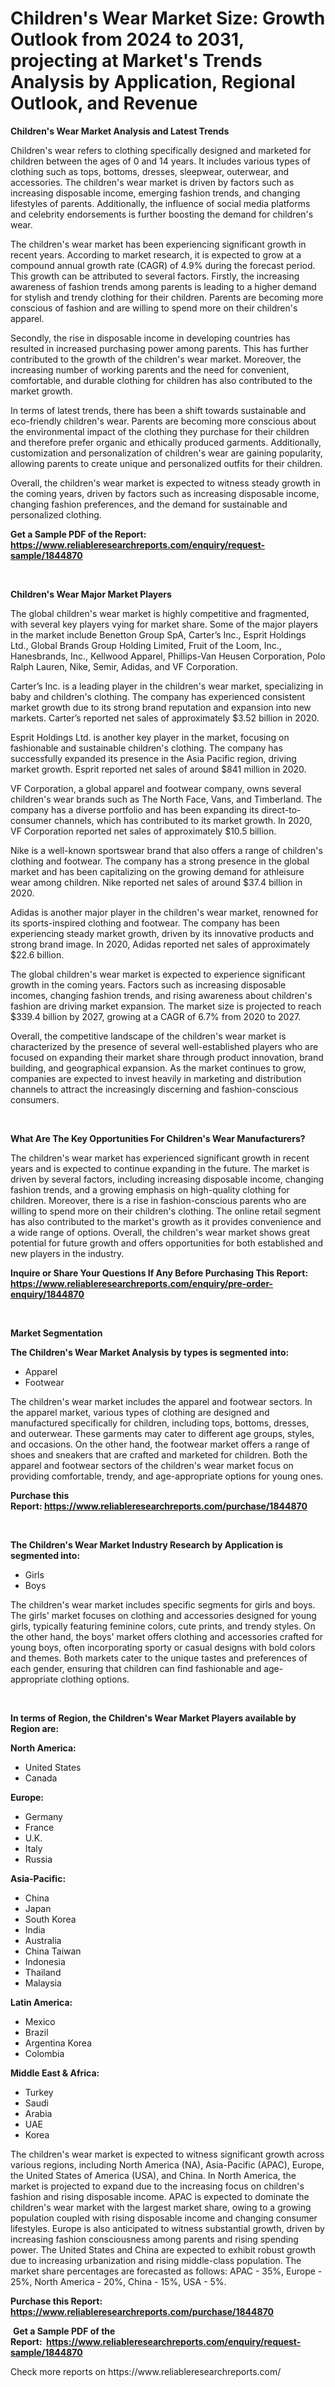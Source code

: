 <p><h1>Children's Wear Market Size: Growth Outlook from 2024 to 2031, projecting at Market's Trends Analysis by Application, Regional Outlook, and Revenue</h1></p><p><strong>Children's Wear Market Analysis and Latest Trends</strong></p>
<p><p>Children's wear refers to clothing specifically designed and marketed for children between the ages of 0 and 14 years. It includes various types of clothing such as tops, bottoms, dresses, sleepwear, outerwear, and accessories. The children's wear market is driven by factors such as increasing disposable income, emerging fashion trends, and changing lifestyles of parents. Additionally, the influence of social media platforms and celebrity endorsements is further boosting the demand for children's wear.</p><p>The children's wear market has been experiencing significant growth in recent years. According to market research, it is expected to grow at a compound annual growth rate (CAGR) of 4.9% during the forecast period. This growth can be attributed to several factors. Firstly, the increasing awareness of fashion trends among parents is leading to a higher demand for stylish and trendy clothing for their children. Parents are becoming more conscious of fashion and are willing to spend more on their children's apparel.</p><p>Secondly, the rise in disposable income in developing countries has resulted in increased purchasing power among parents. This has further contributed to the growth of the children's wear market. Moreover, the increasing number of working parents and the need for convenient, comfortable, and durable clothing for children has also contributed to the market growth.</p><p>In terms of latest trends, there has been a shift towards sustainable and eco-friendly children's wear. Parents are becoming more conscious about the environmental impact of the clothing they purchase for their children and therefore prefer organic and ethically produced garments. Additionally, customization and personalization of children's wear are gaining popularity, allowing parents to create unique and personalized outfits for their children.</p><p>Overall, the children's wear market is expected to witness steady growth in the coming years, driven by factors such as increasing disposable income, changing fashion preferences, and the demand for sustainable and personalized clothing.</p></p>
<p><strong>Get a Sample PDF of the Report:&nbsp; <a href="https://www.reliableresearchreports.com/enquiry/request-sample/1844870">https://www.reliableresearchreports.com/enquiry/request-sample/1844870</a></strong></p>
<p>&nbsp;</p>
<p><strong>Children's Wear Major Market Players</strong></p>
<p><p>The global children's wear market is highly competitive and fragmented, with several key players vying for market share. Some of the major players in the market include Benetton Group SpA, Carter’s Inc., Esprit Holdings Ltd., Global Brands Group Holding Limited, Fruit of the Loom, Inc., Hanesbrands, Inc., Kellwood Apparel, Phillips-Van Heusen Corporation, Polo Ralph Lauren, Nike, Semir, Adidas, and VF Corporation.</p><p>Carter’s Inc. is a leading player in the children's wear market, specializing in baby and children's clothing. The company has experienced consistent market growth due to its strong brand reputation and expansion into new markets. Carter’s reported net sales of approximately $3.52 billion in 2020.</p><p>Esprit Holdings Ltd. is another key player in the market, focusing on fashionable and sustainable children's clothing. The company has successfully expanded its presence in the Asia Pacific region, driving market growth. Esprit reported net sales of around $841 million in 2020.</p><p>VF Corporation, a global apparel and footwear company, owns several children's wear brands such as The North Face, Vans, and Timberland. The company has a diverse portfolio and has been expanding its direct-to-consumer channels, which has contributed to its market growth. In 2020, VF Corporation reported net sales of approximately $10.5 billion.</p><p>Nike is a well-known sportswear brand that also offers a range of children's clothing and footwear. The company has a strong presence in the global market and has been capitalizing on the growing demand for athleisure wear among children. Nike reported net sales of around $37.4 billion in 2020.</p><p>Adidas is another major player in the children's wear market, renowned for its sports-inspired clothing and footwear. The company has been experiencing steady market growth, driven by its innovative products and strong brand image. In 2020, Adidas reported net sales of approximately $22.6 billion.</p><p>The global children's wear market is expected to experience significant growth in the coming years. Factors such as increasing disposable incomes, changing fashion trends, and rising awareness about children's fashion are driving market expansion. The market size is projected to reach $339.4 billion by 2027, growing at a CAGR of 6.7% from 2020 to 2027.</p><p>Overall, the competitive landscape of the children's wear market is characterized by the presence of several well-established players who are focused on expanding their market share through product innovation, brand building, and geographical expansion. As the market continues to grow, companies are expected to invest heavily in marketing and distribution channels to attract the increasingly discerning and fashion-conscious consumers.</p></p>
<p>&nbsp;</p>
<p><strong>What Are The Key Opportunities For Children's Wear Manufacturers?</strong></p>
<p><p>The children's wear market has experienced significant growth in recent years and is expected to continue expanding in the future. The market is driven by several factors, including increasing disposable income, changing fashion trends, and a growing emphasis on high-quality clothing for children. Moreover, there is a rise in fashion-conscious parents who are willing to spend more on their children's clothing. The online retail segment has also contributed to the market's growth as it provides convenience and a wide range of options. Overall, the children's wear market shows great potential for future growth and offers opportunities for both established and new players in the industry.</p></p>
<p><strong>Inquire or Share Your Questions If Any Before Purchasing This Report: <a href="https://www.reliableresearchreports.com/enquiry/pre-order-enquiry/1844870">https://www.reliableresearchreports.com/enquiry/pre-order-enquiry/1844870</a></strong></p>
<p>&nbsp;</p>
<p><strong>Market Segmentation</strong></p>
<p><strong>The Children's Wear Market Analysis by types is segmented into:</strong></p>
<p><ul><li>Apparel</li><li>Footwear</li></ul></p>
<p><p>The children's wear market includes the apparel and footwear sectors. In the apparel market, various types of clothing are designed and manufactured specifically for children, including tops, bottoms, dresses, and outerwear. These garments may cater to different age groups, styles, and occasions. On the other hand, the footwear market offers a range of shoes and sneakers that are crafted and marketed for children. Both the apparel and footwear sectors of the children's wear market focus on providing comfortable, trendy, and age-appropriate options for young ones.</p></p>
<p><strong>Purchase this Report:&nbsp;<a href="https://www.reliableresearchreports.com/purchase/1844870">https://www.reliableresearchreports.com/purchase/1844870</a></strong></p>
<p>&nbsp;</p>
<p><strong>The Children's Wear Market Industry Research by Application is segmented into:</strong></p>
<p><ul><li>Girls</li><li>Boys</li></ul></p>
<p><p>The children's wear market includes specific segments for girls and boys. The girls' market focuses on clothing and accessories designed for young girls, typically featuring feminine colors, cute prints, and trendy styles. On the other hand, the boys' market offers clothing and accessories crafted for young boys, often incorporating sporty or casual designs with bold colors and themes. Both markets cater to the unique tastes and preferences of each gender, ensuring that children can find fashionable and age-appropriate clothing options.</p></p>
<p>&nbsp;</p>
<p><strong>In terms of Region, the Children's Wear Market Players available by Region are:</strong></p>
<p>
    <p> <strong> North America: </strong>
        <ul>
            <li>United States</li>
            <li>Canada</li>
        </ul>
        </p> 
    <p> <strong> Europe: </strong>
        <ul>
            <li>Germany</li>
            <li>France</li>
            <li>U.K.</li>
            <li>Italy</li>
            <li>Russia</li>
        </ul>
        </p> 
    <p> <strong> Asia-Pacific: </strong>
        <ul>
            <li>China</li>
            <li>Japan</li>
            <li>South Korea</li>
            <li>India</li>
            <li>Australia</li>
            <li>China Taiwan</li>
            <li>Indonesia</li>
            <li>Thailand</li>
            <li>Malaysia</li>
        </ul>
        </p> 
    <p> <strong> Latin America: </strong>
        <ul>
            <li>Mexico</li>
            <li>Brazil</li>
            <li>Argentina Korea</li>
            <li>Colombia</li>
        </ul>
        </p> 
    <p> <strong> Middle East & Africa: </strong>
        <ul>
            <li>Turkey</li>
            <li>Saudi</li>
            <li>Arabia</li>
            <li>UAE</li>
            <li>Korea</li>
        </ul>
    </p>
    </p>
<p><p>The children's wear market is expected to witness significant growth across various regions, including North America (NA), Asia-Pacific (APAC), Europe, the United States of America (USA), and China. In North America, the market is projected to expand due to the increasing focus on children's fashion and rising disposable income. APAC is expected to dominate the children's wear market with the largest market share, owing to a growing population coupled with rising disposable income and changing consumer lifestyles. Europe is also anticipated to witness substantial growth, driven by increasing fashion consciousness among parents and rising spending power. The United States and China are expected to exhibit robust growth due to increasing urbanization and rising middle-class population. The market share percentages are forecasted as follows: APAC - 35%, Europe - 25%, North America - 20%, China - 15%, USA - 5%.</p></p>
<p><strong>Purchase this Report: <a href="https://www.reliableresearchreports.com/purchase/1844870">https://www.reliableresearchreports.com/purchase/1844870</a></strong></p>
<p>&nbsp;<strong>Get a Sample PDF of the Report:&nbsp;&nbsp;<a href="https://www.reliableresearchreports.com/enquiry/request-sample/1844870">https://www.reliableresearchreports.com/enquiry/request-sample/1844870</a></strong></p>
<p><strong></strong></p>
<p>Check more reports on https://www.reliableresearchreports.com/</p>